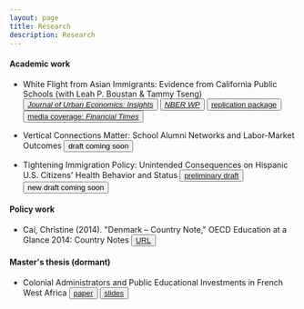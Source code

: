 ```yaml
---
layout: page
title: Research
description: Research
---
```


#### Academic work

* White Flight from Asian Immigrants: Evidence from California Public Schools (with Leah P. Boustan & Tammy Tseng) <button type="button" class="btn btn-xs btn-default"><a href="https://www.sciencedirect.com/science/article/abs/pii/S0094119023000104"><i>Journal of Urban Economics: Insights</i></a></button> <button type="button" class="btn btn-xs btn-default"><a href="https://www.nber.org/papers/w31434"><i>NBER WP</i></a></button> <button type="button" class="btn btn-xs btn-default"><a href="https://data.mendeley.com/datasets/dnncc42mdg/1">replication package</a></button> <button type="button" class="btn btn-xs btn-default"><a href="https://www.ft.com/content/0f348d7d-bfdc-49f4-b5b2-f2398422f429">media coverage: <i>Financial Times</i></a></button>

* Vertical Connections Matter: School Alumni Networks and Labor-Market Outcomes
<button type="button" class="btn btn-xs btn-default">draft coming soon</button>

* Tightening Immigration Policy: Unintended Consequences on Hispanic U.S. Citizens' Health Behavior and Status
<button type="button" class="btn btn-xs btn-default"><a href="/research/Cai_Christine_third_year_paper.pdf">preliminary draft</a></button> <button type="button" class="btn btn-xs btn-default">new draft coming soon</button>

#### Policy work

* Cai, Christine (2014). "Denmark – Country Note," OECD Education at a Glance 2014: Country Notes <button type="button" class="btn btn-xs btn-default"><a href="http://www.oecd.org/edu/Denmark-EAG2014-Country-Note.pdf">URL</a></button>

#### Master's thesis (dormant)

* Colonial Administrators and Public Educational Investments in French West Africa 
<button type="button" class="btn btn-xs btn-default"><a href="/research/Cai_masters_thesis_paper.pdf">paper</a></button> <button type="button" class="btn btn-xs btn-default"><a href="/research/Cai_masters_thesis_slides.pdf">slides</a></button>
